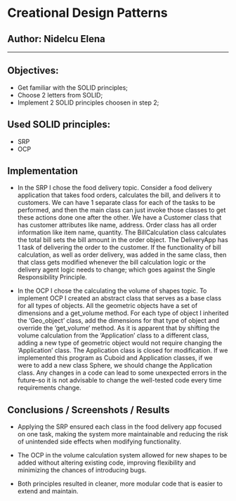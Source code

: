 
# Creational Design Patterns


## Author: Nidelcu Elena

----

## Objectives:

* Get familiar with the SOLID principles;
* Choose 2 letters from SOLID;
* Implement 2 SOLID principles choosen in step 2;


## Used SOLID principles:

* SRP
* OCP


## Implementation

* In the SRP I chose the food delivery topic. Consider a food delivery application that takes food orders, calculates the bill, and delivers it to customers. We can have 1 separate class for each of the tasks to be performed, and then the main class can just invoke those classes to get these actions done one after the other. We have a Customer class that has customer attributes like name, address. Order class has all order information like item name, quantity. The BillCalculation class calculates the total bill sets the bill amount in the order object. The DeliveryApp has 1 task of delivering the order to the customer. If the functionality of bill calculation, as well as order delivery, was added in the same class, then that class gets modified whenever the bill calculation logic or the delivery agent logic needs to change; which goes against the Single Responsibility Principle.
  
* In the OCP I chose the calculating the volume of shapes topic. To implement OCP I created an abstract class that serves as a base class for all types of objects.  All the geometric objects have a set of dimensions and a get_volume method.  For each type of object I inherited the ‘Geo_object’ class, add the dimensions for that type of object and override the ‘get_volume‘ method.  As it is apparent that by shifting the volume calculation from the ‘Application’ class to a different class, adding a new type of geometric object would not require changing the ‘Application’ class. The Application class is closed for modification. If we implemented this program as Cuboid and Application classes, if we were to add a new class Sphere, we should change the Application class. Any changes in a code can lead to some unexpected errors in the future–so it is not advisable to change the well-tested code every time requirements change.

[//]: # (```)

[//]: # (public void main&#40;&#41; {)

[//]: # ()
[//]: # (})

[//]: # (```)

## Conclusions / Screenshots / Results
* Applying the SRP ensured each class in the food delivery app focused on one task, making the system more maintainable and reducing the risk of unintended side effects when modifying functionality.

* The OCP in the volume calculation system allowed for new shapes to be added without altering existing code, improving flexibility and minimizing the chances of introducing bugs.

* Both principles resulted in cleaner, more modular code that is easier to extend and maintain.